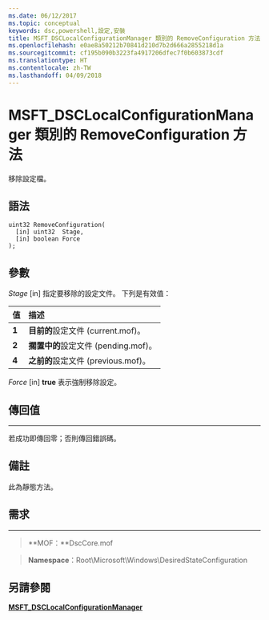 ```yaml
---
ms.date: 06/12/2017
ms.topic: conceptual
keywords: dsc,powershell,設定,安裝
title: MSFT_DSCLocalConfigurationManager 類別的 RemoveConfiguration 方法
ms.openlocfilehash: e0ae8a50212b70841d210d7b2d666a2855218d1a
ms.sourcegitcommit: cf195b090b3223fa4917206dfec7f0b603873cdf
ms.translationtype: HT
ms.contentlocale: zh-TW
ms.lasthandoff: 04/09/2018
---
```

# <a name="removeconfiguration-method-of-the-msftdsclocalconfigurationmanager-class"></a>MSFT_DSCLocalConfigurationManager 類別的 RemoveConfiguration 方法

移除設定檔。

<a name="syntax"></a>語法
------

```mof
uint32 RemoveConfiguration(
  [in] uint32  Stage,
  [in] boolean Force
);
```

<a name="parameters"></a>參數
----------

*Stage* \[in\] 指定要移除的設定文件。 下列是有效值：

|值 |描述 |
|:--- |:---|
|**1** | **目前的**設定文件 (current.mof)。 |
|**2** | **擱置中的**設定文件 (pending.mof)。  |
|**4** | **之前的**設定文件 (previous.mof)。 |

*Force* \[in\] **true** 表示強制移除設定。

## <a name="return-value"></a>傳回值
------------

若成功即傳回零；否則傳回錯誤碼。

## <a name="remarks"></a>備註

此為靜態方法。

## <a name="requirements"></a>需求
------------
>**MOF：**DscCore.mof

>**Namespace**：Root\Microsoft\Windows\DesiredStateConfiguration


## <a name="see-also"></a>另請參閱


[**MSFT_DSCLocalConfigurationManager**](msft-dsclocalconfigurationmanager.md)